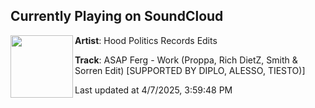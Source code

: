 ## Currently Playing on SoundCloud

[<img align="left" width="100" src="https://i1.sndcdn.com/artworks-WmqsONugkugMFiiQ-rHEpyw-t500x500.jpg">](https://soundcloud.com/hoodpoliticsrecordsedits/asap-ferg-work-proppa-rich-dietz-smith-sorren-edit?in=saxurn/sets/frondly/)

**Artist**: Hood Politics Records Edits 

**Track**: ASAP Ferg - Work (Proppa, Rich DietZ, Smith & Sorren Edit) [SUPPORTED BY DIPLO, ALESSO, TIESTO)]

Last updated at 4/7/2025, 3:59:48 PM
